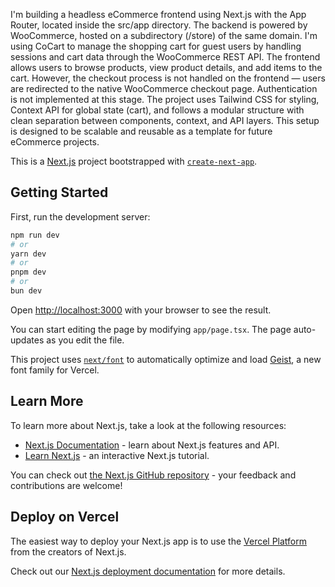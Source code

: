 I'm building a headless eCommerce frontend using Next.js with the App Router, located inside the src/app directory. The backend is powered by WooCommerce, hosted on a subdirectory (/store) of the same domain. I'm using CoCart to manage the shopping cart for guest users by handling sessions and cart data through the WooCommerce REST API. The frontend allows users to browse products, view product details, and add items to the cart. However, the checkout process is not handled on the frontend — users are redirected to the native WooCommerce checkout page. Authentication is not implemented at this stage. The project uses Tailwind CSS for styling, Context API for global state (cart), and follows a modular structure with clean separation between components, context, and API layers. This setup is designed to be scalable and reusable as a template for future eCommerce projects.



This is a [Next.js](https://nextjs.org) project bootstrapped with [`create-next-app`](https://nextjs.org/docs/app/api-reference/cli/create-next-app).

## Getting Started

First, run the development server:

```bash
npm run dev
# or
yarn dev
# or
pnpm dev
# or
bun dev
```

Open [http://localhost:3000](http://localhost:3000) with your browser to see the result.

You can start editing the page by modifying `app/page.tsx`. The page auto-updates as you edit the file.

This project uses [`next/font`](https://nextjs.org/docs/app/building-your-application/optimizing/fonts) to automatically optimize and load [Geist](https://vercel.com/font), a new font family for Vercel.

## Learn More

To learn more about Next.js, take a look at the following resources:

- [Next.js Documentation](https://nextjs.org/docs) - learn about Next.js features and API.
- [Learn Next.js](https://nextjs.org/learn) - an interactive Next.js tutorial.

You can check out [the Next.js GitHub repository](https://github.com/vercel/next.js) - your feedback and contributions are welcome!

## Deploy on Vercel

The easiest way to deploy your Next.js app is to use the [Vercel Platform](https://vercel.com/new?utm_medium=default-template&filter=next.js&utm_source=create-next-app&utm_campaign=create-next-app-readme) from the creators of Next.js.

Check out our [Next.js deployment documentation](https://nextjs.org/docs/app/building-your-application/deploying) for more details.
